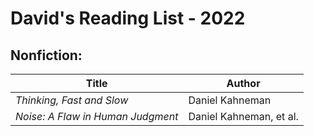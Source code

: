 # __David's Reading List - 2022__


## Nonfiction:

  |         __Title__         |      __Author__                 |
  | ------------------------- | ------------------------------- |
  | *Thinking, Fast and Slow* | Daniel Kahneman                 |
  | *Noise: A Flaw in Human Judgment* | Daniel Kahneman, et al. |
  